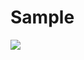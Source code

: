 # Sample
<img src="https://머슐랭 프로젝트.vercel.app/api?type=wave&color=#FF6666,100:a82da8&height=300&section=header&text=capsule%20render&fontSize=90" />

